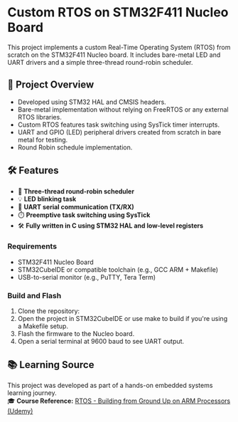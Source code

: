 # Custom RTOS on STM32F411 Nucleo Board

This project implements a custom Real-Time Operating System (RTOS) from scratch on the STM32F411 Nucleo board. It includes bare-metal LED and UART drivers and a simple three-thread round-robin scheduler.

## 🚀 Project Overview

- Developed using STM32 HAL and CMSIS headers.
- Bare-metal implementation without relying on FreeRTOS or any external RTOS libraries.
- Custom RTOS features task switching using SysTick timer interrupts.
- UART and GPIO (LED) peripheral drivers created from scratch in bare metal for testing.
- Round Robin schedule implementation.

## 🛠️ Features

- 🧵 **Three-thread round-robin scheduler**
- 💡 **LED blinking task**
- 🔄 **UART serial communication (TX/RX)**
- ⏱️ **Preemptive task switching using SysTick**
- 🛠️ **Fully written in C using STM32 HAL and low-level registers**

### Requirements
- STM32F411 Nucleo Board
- STM32CubeIDE or compatible toolchain (e.g., GCC ARM + Makefile)
- USB-to-serial monitor (e.g., PuTTY, Tera Term)

### Build and Flash
1. Clone the repository:
2. Open the project in STM32CubeIDE or use make to build if you're using a Makefile setup.
3. Flash the firmware to the Nucleo board.
4. Open a serial terminal at 9600 baud to see UART output.


## 📚 Learning Source

This project was developed as part of a hands-on embedded systems learning journey.  
🎓 **Course Reference:** [RTOS - Building from Ground Up on ARM Processors (Udemy)](https://www.udemy.com/course/rtos-building-from-ground-up-on-arm-processors/?couponCode=MT150725G2)

